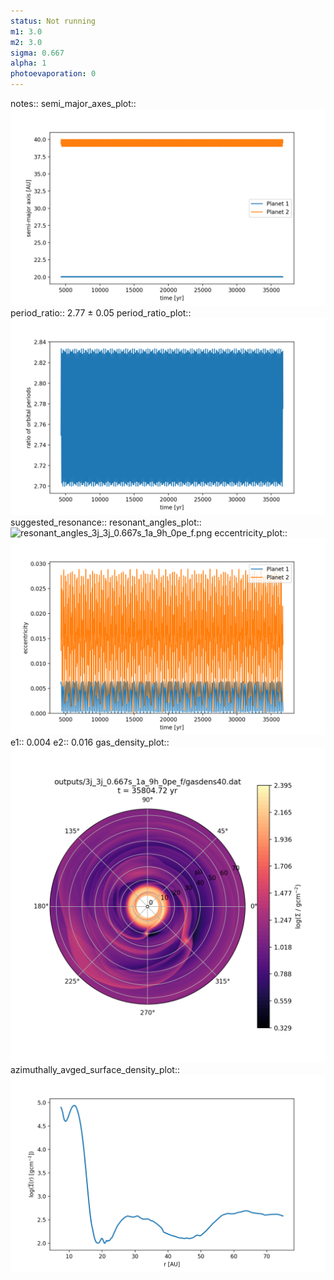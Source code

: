 ```yaml
---
status: Not running
m1: 3.0
m2: 3.0
sigma: 0.667
alpha: 1
photoevaporation: 0
---
```


notes::
semi_major_axes_plot:: ![semi_major_axes_3j_3j_0.667s_1a_9h_0pe_f.png](plots/semi_major_axes/semi_major_axes_3j_3j_0.667s_1a_9h_0pe_f.png)
period_ratio:: 2.77 ± 0.05
period_ratio_plot:: ![period_ratio_3j_3j_0.667s_1a_9h_0pe_f.png](plots/period_ratio/period_ratio_3j_3j_0.667s_1a_9h_0pe_f.png)
suggested_resonance:: 
resonant_angles_plot:: ![resonant_angles_3j_3j_0.667s_1a_9h_0pe_f.png](plots/resonant_angles/resonant_angles_3j_3j_0.667s_1a_9h_0pe_f.png)
eccentricity_plot:: ![eccentricity_3j_3j_0.667s_1a_9h_0pe_f.png](plots/eccentricity/eccentricity_3j_3j_0.667s_1a_9h_0pe_f.png)
e1:: 0.004
e2:: 0.016
gas_density_plot:: ![gas_density_3j_3j_0.667s_1a_9h_0pe_f.png](plots/gas_density/gas_density_3j_3j_0.667s_1a_9h_0pe_f.png)
azimuthally_avged_surface_density_plot:: ![azimuthally_avged_surface_density_3j_3j_0.667s_1a_9h_0pe_f.png](plots/azimuthally_avged_surface_density/azimuthally_avged_surface_density_3j_3j_0.667s_1a_9h_0pe_f.png)
